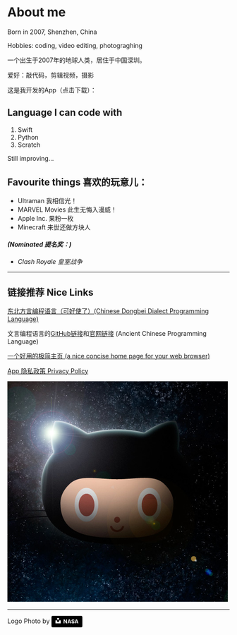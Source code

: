 <meta name="生日便签" content="app-id=1488441985">

# About me

Born in 2007, Shenzhen, China

Hobbies: coding, video editing, photograghing

一个出生于2007年的地球人类，居住于中国深圳。

爱好：敲代码，剪辑视频，摄影

这是我开发的App（点击下载）：

<div id='ibb-widget-root-1499441985'></div><script>(function(t,e,i,d){var o=t.getElementById(i),n=t.createElement(e);o.style.height=250;o.style.width=300;o.style.display='inline-block';n.id='ibb-widget',n.setAttribute('src',('https:'===t.location.protocol?'https://':'http://')+d),n.setAttribute('width','300'),n.setAttribute('height','250'),n.setAttribute('frameborder','0'),n.setAttribute('scrolling','no'),o.appendChild(n)})(document,'iframe','ibb-widget-root-1499441985',"banners.itunes.apple.com/banner.html?partnerId=&aId=&bt=catalog&t=catalog_white&id=1499441985&c=cn&l=zh-CHS&w=300&h=250&store=apps");</script>

## Language I can code with

1. Swift
1. Python
1. Scratch

Still improving...

## Favourite things 喜欢的玩意儿：
+ Ultraman 我相信光！
+ MARVEL Movies 此生无悔入漫威！
+ Apple Inc. 果粉一枚
+ Minecraft 来世还做方块人

#### *(Nominated 提名奖：)*
+ *Clash Royale 皇室战争*

***

## 链接推荐 Nice Links

[东北方言编程语言（可好使了）(Chinese Dongbei Dialect Programming Language)](https://github.com/zhanyong-wan/dongbei)

文言编程语言的[GitHub链接](https://github.com/wenyan-lang/wenyan)和[官网链接](https://wy-lang.org)
(Ancient Chinese Programming Language)

[一个好用的极简主页 (a nice concise home page for your web browser)](https://www.jianfast.com)

[App 隐私政策 Privacy Policy](/privacy)

![icon](assets/astroctocat.jpg "octocat, the mascot of github on a space background")

***
Logo Photo by  <a style="background-color:black;color:white;text-decoration:none;padding:4px 6px;font-family:-apple-system, BlinkMacSystemFont, &quot;San Francisco&quot;, &quot;Helvetica Neue&quot;, Helvetica, Ubuntu, Roboto, Noto, &quot;Segoe UI&quot;, Arial, sans-serif;font-size:12px;font-weight:bold;line-height:1.2;display:inline-block;border-radius:3px" href="https://unsplash.com/@nasa?utm_medium=referral&amp;utm_campaign=photographer-credit&amp;utm_content=creditBadge" target="_blank" rel="noopener noreferrer" title="Download free do whatever you want high-resolution photos from NASA"><span style="display:inline-block;padding:2px 3px"><svg xmlns="https://www.w3.org/2000/svg" style="height:12px;width:auto;position:relative;vertical-align:middle;top:-2px;fill:white" viewBox="0 0 32 32"><title>unsplash-logo</title><path d="M10 9V0h12v9H10zm12 5h10v18H0V14h10v9h12v-9z"></path></svg></span><span style="display:inline-block;padding:2px 3px">NASA</span></a>
